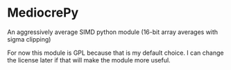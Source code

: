 # MediocrePy
An aggressively average SIMD python module (16-bit array averages with sigma clipping)

For now this module is GPL because that is my default choice. I can change the license later if that will make the module more useful.
